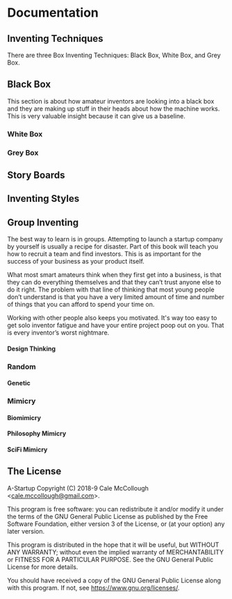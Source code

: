 # Documentation

## Inventing Techniques

There are three Box Inventing Techniques: Black Box, White Box, and Grey Box.

## Black Box

This section is about how amateur inventors are looking into a black box and they are making up stuff in their heads about how the machine works. This is very valuable insight because it can give us a baseline.

### White Box

### Grey Box

## Story Boards

## Inventing Styles

## Group Inventing

The best way to learn is in groups. Attempting to launch a startup company by yourself is usually a recipe for disaster. Part of this book will teach you how to recruit a team and find investors. This is as important for the success of your business as your product itself.

What most smart amateurs think when they first get into a business, is that they can do everything themselves and that they can’t trust anyone else to do it right. The problem with that line of thinking that most young people don’t understand is that you have a very limited amount of time and number of things that you can afford to spend your time on.

Working with other people also keeps you motivated. It's way too easy to get solo inventor fatigue and have your entire project poop out on you. That is every inventor’s worst nightmare.

#### Design Thinking

### Random

#### Genetic

### Mimicry

#### Biomimicry

#### Philosophy Mimicry

#### SciFi Mimicry


## The License

A-Startup Copyright (C) 2018-9 Cale McCollough <<cale.mccollough@gmail.com>>.

This program is free software: you can redistribute it and/or modify it under the terms of the GNU General Public License as published by the Free Software Foundation, either version 3 of the License, or (at your option) any later version.

This program is distributed in the hope that it will be useful, but WITHOUT ANY WARRANTY; without even the implied warranty of MERCHANTABILITY or FITNESS FOR A PARTICULAR PURPOSE. See the GNU General Public License for more details.

You should have received a copy of the GNU General Public License along with this program.  If not, see <https://www.gnu.org/licenses/>.
